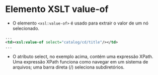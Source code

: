 # Elemento XSLT value-of

- O elemento ```<xsl:value-of>``` é usado para extrair o valor de um nó selecionado.

~~~xml
...
<td><xsl:value-of select="catalog/cd/title"/></td>
...
~~~

-  O atributo select, no exemplo acima, contém uma expressão XPath. Uma expressão XPath funciona como navegar em um sistema de arquivos; uma barra direta (/) seleciona subdiretórios.
